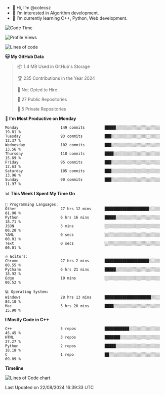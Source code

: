 - 👋 Hi, I’m @cotecsz
- 👀 I’m interested in Algorithm development.
- 🌱 I’m currently learning C++, Python, Web development.

<!---
cotecsz/cotecsz is a ✨ special ✨ repository because its `README.md` (this file) appears on your GitHub profile.
You can click the Preview link to take a look at your changes.
--->

<!--START_SECTION:waka-->
![Code Time](http://img.shields.io/badge/Code%20Time-1%2C593%20hrs%2049%20mins-blue)

![Profile Views](http://img.shields.io/badge/Profile%20Views-1-blue)

![Lines of code](https://img.shields.io/badge/From%20Hello%20World%20I%27ve%20Written-1.2%20million%20lines%20of%20code-blue)

**🐱 My GitHub Data** 

> 📦 1.4 MB Used in GitHub's Storage 
 > 
> 🏆 235 Contributions in the Year 2024
 > 
> 🚫 Not Opted to Hire
 > 
> 📜 27 Public Repositories 
 > 
> 🔑 5 Private Repositories 
 > 
📅 **I'm Most Productive on Monday** 

```text
Monday                   149 commits         █████░░░░░░░░░░░░░░░░░░░░   19.81 % 
Tuesday                  93 commits          ███░░░░░░░░░░░░░░░░░░░░░░   12.37 % 
Wednesday                102 commits         ███░░░░░░░░░░░░░░░░░░░░░░   13.56 % 
Thursday                 118 commits         ████░░░░░░░░░░░░░░░░░░░░░   15.69 % 
Friday                   95 commits          ███░░░░░░░░░░░░░░░░░░░░░░   12.63 % 
Saturday                 105 commits         ███░░░░░░░░░░░░░░░░░░░░░░   13.96 % 
Sunday                   90 commits          ███░░░░░░░░░░░░░░░░░░░░░░   11.97 % 
```


📊 **This Week I Spent My Time On** 

```text
💬 Programming Languages: 
Other                    27 hrs 12 mins      ████████████████████░░░░░   81.08 % 
Python                   6 hrs 16 mins       █████░░░░░░░░░░░░░░░░░░░░   18.71 % 
JSON                     3 mins              ░░░░░░░░░░░░░░░░░░░░░░░░░   00.20 % 
YAML                     0 secs              ░░░░░░░░░░░░░░░░░░░░░░░░░   00.01 % 
Text                     0 secs              ░░░░░░░░░░░░░░░░░░░░░░░░░   00.01 % 

🔥 Editors: 
Chrome                   27 hrs 2 mins       ████████████████████░░░░░   80.55 % 
PyCharm                  6 hrs 21 mins       █████░░░░░░░░░░░░░░░░░░░░   18.92 % 
Edge                     10 mins             ░░░░░░░░░░░░░░░░░░░░░░░░░   00.52 % 

💻 Operating System: 
Windows                  28 hrs 13 mins      █████████████████████░░░░   84.10 % 
Mac                      5 hrs 20 mins       ████░░░░░░░░░░░░░░░░░░░░░   15.90 % 
```

**I Mostly Code in C++** 

```text
C++                      5 repos             ███████████░░░░░░░░░░░░░░   45.45 % 
HTML                     3 repos             ███████░░░░░░░░░░░░░░░░░░   27.27 % 
Python                   2 repos             █████░░░░░░░░░░░░░░░░░░░░   18.18 % 
C                        1 repo              ██░░░░░░░░░░░░░░░░░░░░░░░   09.09 % 
```



**Timeline**

![Lines of Code chart](https://raw.githubusercontent.com/cotecsz/cotecsz/master/assets/bar_graph.png)


 Last Updated on 22/08/2024 16:39:33 UTC
<!--END_SECTION:waka-->
